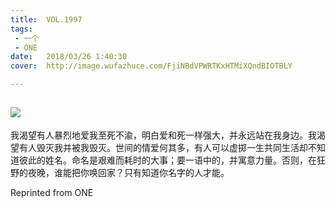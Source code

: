 ```yaml
---
title:	VOL.1997
tags:
 - 一个
 - ONE
date:	2018/03/26 1:40:30
cover:	http://image.wufazhuce.com/FjiNBdVPWRTKxHTMiXQndBIOTBLY

---
```

![](http://image.wufazhuce.com/FjiNBdVPWRTKxHTMiXQndBIOTBLY)
---

我渴望有人暴烈地爱我至死不渝，明白爱和死一样强大，并永远站在我身边。我渴望有人毁灭我并被我毁灭。世间的情爱何其多，有人可以虚掷一生共同生活却不知道彼此的姓名。命名是艰难而耗时的大事；要一语中的，并寓意力量。否则，在狂野的夜晚，谁能把你唤回家？只有知道你名字的人才能。
 
Reprinted from ONE

